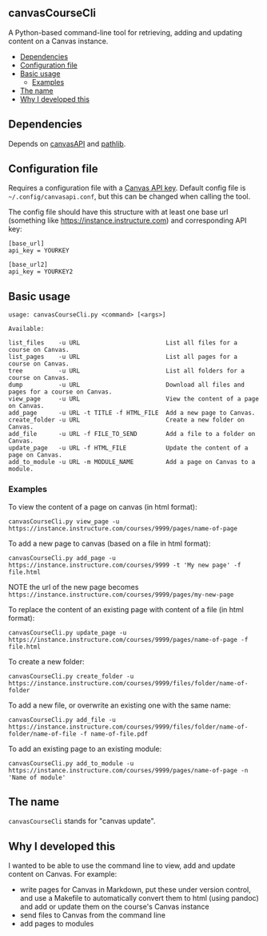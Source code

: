 canvasCourseCli
--------

A Python-based command-line tool for retrieving, adding and updating content on a Canvas instance.

 * [Dependencies](#Dependencies)
 * [Configuration file](#configuration-file)
 * [Basic usage](#basic-usage)
    * [Examples](#examples)
 * [The name](#the-name)
 * [Why I developed this](#why-i-developed-this)

## Dependencies

Depends on [canvasAPI](https://canvasapi.readthedocs.io/en/latest/) and [pathlib](https://pypi.org/project/pathlib/).

## Configuration file
Requires a configuration file with a [Canvas API key](https://community.canvaslms.com/docs/DOC-14409-4214861717). Default config file is `~/.config/canvasapi.conf`, but this can be changed when calling the tool.

The config file should have this structure with at least one base url (something like https://instance.instructure.com) and corresponding API key:

```
[base_url]
api_key = YOURKEY

[base_url2]
api_key = YOURKEY2
```

## Basic usage

```
usage: canvasCourseCli.py <command> [<args>]

Available:

list_files    -u URL                        List all files for a course on Canvas.
list_pages    -u URL                        List all pages for a course on Canvas.
tree          -u URL                        List all folders for a course on Canvas.
dump          -u URL                        Download all files and pages for a course on Canvas.
view_page     -u URL                        View the content of a page on Canvas.
add_page      -u URL -t TITLE -f HTML_FILE  Add a new page to Canvas.
create_folder -u URL                        Create a new folder on Canvas.
add_file      -u URL -f FILE_TO_SEND        Add a file to a folder on Canvas.
update_page   -u URL -f HTML_FILE           Update the content of a page on Canvas.
add_to_module -u URL -m MODULE_NAME         Add a page on Canvas to a module.
```

### Examples

To view the content of a page on canvas (in html format):

```
canvasCourseCli.py view_page -u https://instance.instructure.com/courses/9999/pages/name-of-page
```

To add a new page to canvas (based on a file in html format):

```
canvasCourseCli.py add_page -u https://instance.instructure.com/courses/9999 -t 'My new page' -f file.html
```
NOTE the url of the new page becomes `https://instance.instructure.com/courses/9999/pages/my-new-page`

To replace the content of an existing page with content of a file (in html format):
```
canvasCourseCli.py update_page -u https://instance.instructure.com/courses/9999/pages/name-of-page -f file.html
```

To create a new folder:
```
canvasCourseCli.py create_folder -u https://instance.instructure.com/courses/9999/files/folder/name-of-folder
```

To add a new file, or overwrite an existing one with the same name:
```
canvasCourseCli.py add_file -u https://instance.instructure.com/courses/9999/files/folder/name-of-folder/name-of-file -f name-of-file.pdf
```

To add an existing page to an existing module:
```
canvasCourseCli.py add_to_module -u https://instance.instructure.com/courses/9999/pages/name-of-page -n 'Name of module'
```

## The name
`canvasCourseCli` stands for "canvas update".

## Why I developed this
I wanted to be able to use the command line to view, add and update content on Canvas. For example:
* write pages for Canvas in Markdown, put these under version control, and use a Makefile to automatically convert them to html (using pandoc) and add or update them on the course's Canvas instance
* send files to Canvas from the command line
* add pages to modules

